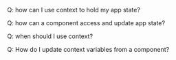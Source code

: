 Q: how can I use context to hold my app state?

Q: how can a component access and update app state?

Q: when should I use context?

Q: How do I update context variables from a component?

